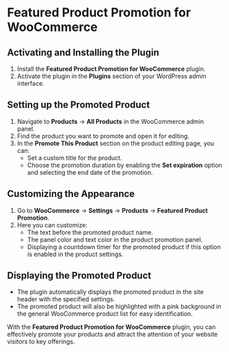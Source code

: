 # Featured Product Promotion for WooCommerce

## Activating and Installing the Plugin

1. Install the **Featured Product Promotion for WooCommerce** plugin.
2. Activate the plugin in the **Plugins** section of your WordPress admin interface.

## Setting up the Promoted Product

1. Navigate to **Products** -> **All Products** in the WooCommerce admin panel.
2. Find the product you want to promote and open it for editing.
3. In the **Promote This Product** section on the product editing page, you can:
   - Set a custom title for the product.
   - Choose the promotion duration by enabling the **Set expiration** option and selecting the end date of the promotion.

## Customizing the Appearance

1. Go to **WooCommerce** -> **Settings** -> **Products** -> **Featured Product Promotion**.
2. Here you can customize:
   - The text before the promoted product name.
   - The panel color and text color in the product promotion panel.
   - Displaying a countdown timer for the promoted product if this option is enabled in the product settings.

## Displaying the Promoted Product

- The plugin automatically displays the promoted product in the site header with the specified settings.
- The promoted product will also be highlighted with a pink background in the general WooCommerce product list for easy identification.

With the **Featured Product Promotion for WooCommerce** plugin, you can effectively promote your products and attract the attention of your website visitors to key offerings.
